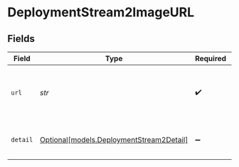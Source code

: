 # DeploymentStream2ImageURL


## Fields

| Field                                                                            | Type                                                                             | Required                                                                         | Description                                                                      |
| -------------------------------------------------------------------------------- | -------------------------------------------------------------------------------- | -------------------------------------------------------------------------------- | -------------------------------------------------------------------------------- |
| `url`                                                                            | *str*                                                                            | :heavy_check_mark:                                                               | Either a URL of the image or the base64 encoded image data.                      |
| `detail`                                                                         | [Optional[models.DeploymentStream2Detail]](../models/deploymentstream2detail.md) | :heavy_minus_sign:                                                               | Specifies the detail level of the image.                                         |